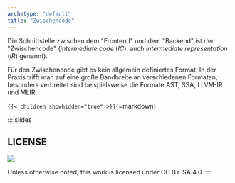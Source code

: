 ```yaml
---
archetype: "default"
title: "Zwischencode"
---
```



Die Schnittstelle zwischen dem "Frontend" und dem "Backend" ist der "Zwischencode"
(_intermediate code_ (_IC_), auch _intermediate representation_ (_IR_) genannt).

Für den Zwischencode gibt es kein allgemein definiertes Format. In der Praxis
trifft man auf eine große Bandbreite an verschiedenen Formaten, besonders verbreitet
sind beispielsweise die Formate AST, SSA, LLVM-IR und MLIR.


`{{< children showhidden="true" >}}`{=markdown}







<!-- DO NOT REMOVE - THIS IS A LAST SLIDE TO INDICATE THE LICENSE AND POSSIBLE EXCEPTIONS (IMAGES, ...). -->
::: slides
## LICENSE
![](https://licensebuttons.net/l/by-sa/4.0/88x31.png)

Unless otherwise noted, this work is licensed under CC BY-SA 4.0.
:::
